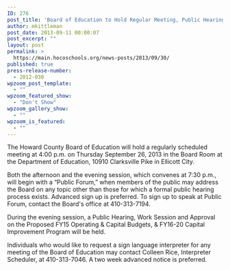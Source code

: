 ```yaml
---
ID: 276
post_title: 'Board of Education to Hold Regular Meeting, Public Hearing, Work Session and Approval on FY15 Capital Budget &#038; FY16-20 Capital Improvement Program'
author: mkittleman
post_date: 2013-09-11 00:00:07
post_excerpt: ""
layout: post
permalink: >
  https://main.hocoschools.org/news-posts/2013/09/30/
published: true
press-release-number:
  - 2012-030
wpzoom_post_template:
  - ""
wpzoom_featured_show:
  - "Don't Show"
wpzoom_gallery_show:
  - ""
wpzoom_is_featured:
  - ""
---
```

The Howard County Board of Education will hold a regularly scheduled meeting at 4:00 p.m. on Thursday September 26, 2013 in the Board Room at the Department of Education, 10910 Clarksville Pike in Ellicott City.

Both the afternoon and the evening session, which convenes at 7:30 p.m., will begin with a “Public Forum,” when members of the public may address the Board on any topic other than those for which a formal public hearing process exists. Advanced sign up is preferred. To sign up to speak at Public Forum, contact the Board's office at 410-313-7194.

During the evening session, a Public Hearing, Work Session and Approval on the Proposed FY15 Operating &amp; Capital Budgets, &amp; FY16-20 Capital Improvement Program will be held.

Individuals who would like to request a sign language interpreter for any meeting of the Board of Education may contact Colleen Rice, Interpreter Scheduler, at 410-313-7046. A two week advanced notice is preferred.